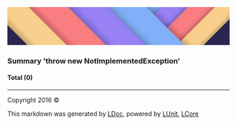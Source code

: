 ![](LDoc/LDoc/Content/LDoc-banner-small.png "")

### Summary 'throw new NotImplementedException'

#### Total (0)



---

Copyright 2016 &copy; [](LDoc/README.md) [](LDoc/TableOfContents.md)

This markdown was generated by [LDoc](https://github.com/CodeSingularity/LDoc), powered by [LUnit](https://github.com/CodeSingularity/LUnit), [LCore](https://github.com/CodeSingularity/LCore)
